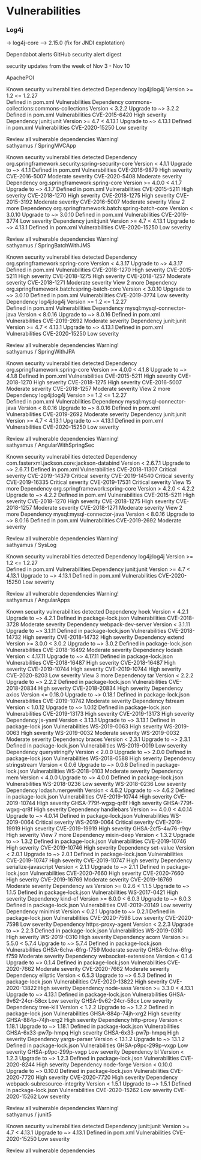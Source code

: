 
# Vulnerabilities

### Log4j
  -> log4j-core --> 2.15.0 (fix for JNDI explotation) 


Dependabot alerts
GitHub security alert digest

security updates from the week of Nov 3 - Nov 10
	
ApachePOI

Known security vulnerabilities detected
Dependency log4j:log4j 	Version >= 1.2 <= 1.2.27 	
Defined in pom.xml
Vulnerabilities
Dependency commons-collections:commons-collections 	Version < 3.2.2 	Upgrade to ~> 3.2.2
Defined in pom.xml
Vulnerabilities
CVE-2015-6420 High severity
Dependency junit:junit 	Version >= 4.7 < 4.13.1 	Upgrade to ~> 4.13.1
Defined in pom.xml
Vulnerabilities
CVE-2020-15250 Low severity
	
Review all vulnerable dependencies
Warning! 	
sathyamus / SpringMVCApp

Known security vulnerabilities detected
Dependency org.springframework.security:spring-security-core 	Version < 4.1.1 	Upgrade to ~> 4.1.1
Defined in pom.xml
Vulnerabilities
CVE-2016-9879 High severity
CVE-2016-5007 Moderate severity
CVE-2020-5408 Moderate severity
Dependency org.springframework:spring-core 	Version >= 4.0.0 < 4.1.7 	Upgrade to ~> 4.1.7
Defined in pom.xml
Vulnerabilities
CVE-2015-5211 High severity
CVE-2018-1270 High severity
CVE-2018-1275 High severity
CVE-2015-3192 Moderate severity
CVE-2016-5007 Moderate severity
View 2 more
Dependency org.springframework.batch:spring-batch-core 	Version < 3.0.10 	Upgrade to ~> 3.0.10
Defined in pom.xml
Vulnerabilities
CVE-2019-3774 Low severity
Dependency junit:junit 	Version >= 4.7 < 4.13.1 	Upgrade to ~> 4.13.1
Defined in pom.xml
Vulnerabilities
CVE-2020-15250 Low severity
	
Review all vulnerable dependencies
Warning! 	
sathyamus / SpringBatchWithJMS

Known security vulnerabilities detected
Dependency org.springframework:spring-core 	Version < 4.3.17 	Upgrade to ~> 4.3.17
Defined in pom.xml
Vulnerabilities
CVE-2018-1270 High severity
CVE-2015-5211 High severity
CVE-2018-1275 High severity
CVE-2018-1257 Moderate severity
CVE-2018-1271 Moderate severity
View 2 more
Dependency org.springframework.batch:spring-batch-core 	Version < 3.0.10 	Upgrade to ~> 3.0.10
Defined in pom.xml
Vulnerabilities
CVE-2019-3774 Low severity
Dependency log4j:log4j 	Version >= 1.2 <= 1.2.27 	
Defined in pom.xml
Vulnerabilities
Dependency mysql:mysql-connector-java 	Version < 8.0.16 	Upgrade to ~> 8.0.16
Defined in pom.xml
Vulnerabilities
CVE-2019-2692 Moderate severity
Dependency junit:junit 	Version >= 4.7 < 4.13.1 	Upgrade to ~> 4.13.1
Defined in pom.xml
Vulnerabilities
CVE-2020-15250 Low severity
	
Review all vulnerable dependencies
Warning! 	
sathyamus / SpringWithJPA

Known security vulnerabilities detected
Dependency org.springframework:spring-core 	Version >= 4.0.0 < 4.1.8 	Upgrade to ~> 4.1.8
Defined in pom.xml
Vulnerabilities
CVE-2015-5211 High severity
CVE-2018-1270 High severity
CVE-2018-1275 High severity
CVE-2016-5007 Moderate severity
CVE-2018-1257 Moderate severity
View 2 more
Dependency log4j:log4j 	Version >= 1.2 <= 1.2.27 	
Defined in pom.xml
Vulnerabilities
Dependency mysql:mysql-connector-java 	Version < 8.0.16 	Upgrade to ~> 8.0.16
Defined in pom.xml
Vulnerabilities
CVE-2019-2692 Moderate severity
Dependency junit:junit 	Version >= 4.7 < 4.13.1 	Upgrade to ~> 4.13.1
Defined in pom.xml
Vulnerabilities
CVE-2020-15250 Low severity
	
Review all vulnerable dependencies
Warning! 	
sathyamus / AngularWithSpringSec

Known security vulnerabilities detected
Dependency com.fasterxml.jackson.core:jackson-databind 	Version < 2.6.7.1 	Upgrade to ~> 2.6.7.1
Defined in pom.xml
Vulnerabilities
CVE-2018-11307 Critical severity
CVE-2019-14379 Critical severity
CVE-2019-14540 Critical severity
CVE-2019-16335 Critical severity
CVE-2019-17531 Critical severity
View 15 more
Dependency org.springframework:spring-core 	Version > 4.2.0 < 4.2.2 	Upgrade to ~> 4.2.2
Defined in pom.xml
Vulnerabilities
CVE-2015-5211 High severity
CVE-2018-1270 High severity
CVE-2018-1275 High severity
CVE-2018-1257 Moderate severity
CVE-2018-1271 Moderate severity
View 2 more
Dependency mysql:mysql-connector-java 	Version < 8.0.16 	Upgrade to ~> 8.0.16
Defined in pom.xml
Vulnerabilities
CVE-2019-2692 Moderate severity
	
Review all vulnerable dependencies
Warning! 	
sathyamus / SysLog

Known security vulnerabilities detected
Dependency log4j:log4j 	Version >= 1.2 <= 1.2.27 	
Defined in pom.xml
Vulnerabilities
Dependency junit:junit 	Version >= 4.7 < 4.13.1 	Upgrade to ~> 4.13.1
Defined in pom.xml
Vulnerabilities
CVE-2020-15250 Low severity
	
Review all vulnerable dependencies
Warning! 	
sathyamus / AngularApps

Known security vulnerabilities detected
Dependency hoek 	Version < 4.2.1 	Upgrade to ~> 4.2.1
Defined in package-lock.json
Vulnerabilities
CVE-2018-3728 Moderate severity
Dependency webpack-dev-server 	Version < 3.1.11 	Upgrade to ~> 3.1.11
Defined in package-lock.json
Vulnerabilities
CVE-2018-14732 High severity
CVE-2018-14732 High severity
Dependency extend 	Version >= 3.0.0 < 3.0.2 	Upgrade to ~> 3.0.2
Defined in package-lock.json
Vulnerabilities
CVE-2018-16492 Moderate severity
Dependency lodash 	Version < 4.17.11 	Upgrade to ~> 4.17.11
Defined in package-lock.json
Vulnerabilities
CVE-2018-16487 High severity
CVE-2018-16487 High severity
CVE-2019-10744 High severity
CVE-2019-10744 High severity
CVE-2020-8203 Low severity
View 3 more
Dependency tar 	Version < 2.2.2 	Upgrade to ~> 2.2.2
Defined in package-lock.json
Vulnerabilities
CVE-2018-20834 High severity
CVE-2018-20834 High severity
Dependency axios 	Version <= 0.18.0 	Upgrade to ~> 0.18.1
Defined in package-lock.json
Vulnerabilities
CVE-2019-10742 Moderate severity
Dependency fstream 	Version < 1.0.12 	Upgrade to ~> 1.0.12
Defined in package-lock.json
Vulnerabilities
CVE-2019-13173 High severity
CVE-2019-13173 High severity
Dependency js-yaml 	Version < 3.13.1 	Upgrade to ~> 3.13.1
Defined in package-lock.json
Vulnerabilities
WS-2019-0063 High severity
WS-2019-0063 High severity
WS-2019-0032 Moderate severity
WS-2019-0032 Moderate severity
Dependency braces 	Version < 2.3.1 	Upgrade to ~> 2.3.1
Defined in package-lock.json
Vulnerabilities
WS-2019-0019 Low severity
Dependency querystringify 	Version < 2.0.0 	Upgrade to ~> 2.0.0
Defined in package-lock.json
Vulnerabilities
WS-2018-0588 High severity
Dependency stringstream 	Version < 0.0.6 	Upgrade to ~> 0.0.6
Defined in package-lock.json
Vulnerabilities
WS-2018-0103 Moderate severity
Dependency mem 	Version < 4.0.0 	Upgrade to ~> 4.0.0
Defined in package-lock.json
Vulnerabilities
WS-2018-0236 Low severity
WS-2018-0236 Low severity
Dependency lodash.mergewith 	Version < 4.6.2 	Upgrade to ~> 4.6.2
Defined in package-lock.json
Vulnerabilities
CVE-2019-10744 High severity
CVE-2019-10744 High severity
GHSA-779f-wgxg-qr8f High severity
GHSA-779f-wgxg-qr8f High severity
Dependency handlebars 	Version >= 4.0.0 < 4.0.14 	Upgrade to ~> 4.0.14
Defined in package-lock.json
Vulnerabilities
WS-2019-0064 Critical severity
WS-2019-0064 Critical severity
CVE-2019-19919 High severity
CVE-2019-19919 High severity
GHSA-2cf5-4w76-r9qv High severity
View 7 more
Dependency mixin-deep 	Version < 1.3.2 	Upgrade to ~> 1.3.2
Defined in package-lock.json
Vulnerabilities
CVE-2019-10746 High severity
CVE-2019-10746 High severity
Dependency set-value 	Version < 2.0.1 	Upgrade to ~> 2.0.1
Defined in package-lock.json
Vulnerabilities
CVE-2019-10747 High severity
CVE-2019-10747 High severity
Dependency serialize-javascript 	Version < 2.1.1 	Upgrade to ~> 2.1.1
Defined in package-lock.json
Vulnerabilities
CVE-2020-7660 High severity
CVE-2020-7660 High severity
CVE-2019-16769 Moderate severity
CVE-2019-16769 Moderate severity
Dependency ws 	Version >= 0.2.6 < 1.1.5 	Upgrade to ~> 1.1.5
Defined in package-lock.json
Vulnerabilities
WS-2017-0421 High severity
Dependency kind-of 	Version >= 6.0.0 < 6.0.3 	Upgrade to ~> 6.0.3
Defined in package-lock.json
Vulnerabilities
CVE-2019-20149 Low severity
Dependency minimist 	Version < 0.2.1 	Upgrade to ~> 0.2.1
Defined in package-lock.json
Vulnerabilities
CVE-2020-7598 Low severity
CVE-2020-7598 Low severity
Dependency https-proxy-agent 	Version < 2.2.3 	Upgrade to ~> 2.2.3
Defined in package-lock.json
Vulnerabilities
WS-2019-0310 High severity
WS-2019-0310 High severity
Dependency acorn 	Version >= 5.5.0 < 5.7.4 	Upgrade to ~> 5.7.4
Defined in package-lock.json
Vulnerabilities
GHSA-6chw-6frg-f759 Moderate severity
GHSA-6chw-6frg-f759 Moderate severity
Dependency websocket-extensions 	Version < 0.1.4 	Upgrade to ~> 0.1.4
Defined in package-lock.json
Vulnerabilities
CVE-2020-7662 Moderate severity
CVE-2020-7662 Moderate severity
Dependency elliptic 	Version < 6.5.3 	Upgrade to ~> 6.5.3
Defined in package-lock.json
Vulnerabilities
CVE-2020-13822 High severity
CVE-2020-13822 High severity
Dependency node-sass 	Version >= 3.3.0 < 4.13.1 	Upgrade to ~> 4.13.1
Defined in package-lock.json
Vulnerabilities
GHSA-9v62-24cr-58cx Low severity
GHSA-9v62-24cr-58cx Low severity
Dependency tree-kill 	Version < 1.2.2 	Upgrade to ~> 1.2.2
Defined in package-lock.json
Vulnerabilities
GHSA-884p-74jh-xrg2 High severity
GHSA-884p-74jh-xrg2 High severity
Dependency http-proxy 	Version < 1.18.1 	Upgrade to ~> 1.18.1
Defined in package-lock.json
Vulnerabilities
GHSA-6x33-pw7p-hmpq High severity
GHSA-6x33-pw7p-hmpq High severity
Dependency yargs-parser 	Version < 13.1.2 	Upgrade to ~> 13.1.2
Defined in package-lock.json
Vulnerabilities
GHSA-p9pc-299p-vxgp Low severity
GHSA-p9pc-299p-vxgp Low severity
Dependency bl 	Version < 1.2.3 	Upgrade to ~> 1.2.3
Defined in package-lock.json
Vulnerabilities
CVE-2020-8244 High severity
Dependency node-forge 	Version < 0.10.0 	Upgrade to ~> 0.10.0
Defined in package-lock.json
Vulnerabilities
CVE-2020-7720 High severity
CVE-2020-7720 High severity
Dependency webpack-subresource-integrity 	Version < 1.5.1 	Upgrade to ~> 1.5.1
Defined in package-lock.json
Vulnerabilities
CVE-2020-15262 Low severity
CVE-2020-15262 Low severity
	
Review all vulnerable dependencies
Warning! 	
sathyamus / junit5

Known security vulnerabilities detected
Dependency junit:junit 	Version >= 4.7 < 4.13.1 	Upgrade to ~> 4.13.1
Defined in pom.xml
Vulnerabilities
CVE-2020-15250 Low severity
	
Review all vulnerable dependencies

